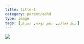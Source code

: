 ```yaml
---
title: title-1
category: parent/adhd
type: image
tags: [بیش‌ فعالی, نقص‌ توجه, تمرکز]
---
```


![](../../static/images/adhd-corona-infograph.png)
